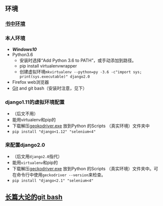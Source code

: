 ## 环境

### [书中环境](http://www.ituring.com.cn/book/tupubarticle/22542)

### 本人环境

- ***Windows10***
- Python3.6
  - 安装时选择“Add Python 3.6 to PATH”，或手动添加到路径。
  - pip install virtualenvwrapper
  - 创建虚拟环境`mkvirtualenv --python=py -3.6 -c"import sys; print(sys.executable)" django2.0`
- Firefox web浏览器
- [Git](https://github.com/mozilla/geckodriver/releases		) and git bash（安装时注意，见下）

### django1.11的虚拟环境配置

- （后文不用）
- 能用virtualenv和pip的
- 下载解压[geokodriver.exe](https://github.com/mozilla/geckodriver/releases) 放到Python 的Scripts （真实环境）文件夹中
- `pip install "django<1.12" "selenium<4"`

### 来配置django2.0

- （后文用`django2.0`指代）
- 能用`virtualenv`和pip的
- 下载解压[geckodriver.exe](https://github.com/mozilla/geckodriver/releases) 放到Python 的Scripts （真实环境）文件夹中。可在命令行中使用`geckodriver --version`来检查。
- `pip install "django<2.1" "selenium<4"`

## [长篇大论的git bash](git.md)

